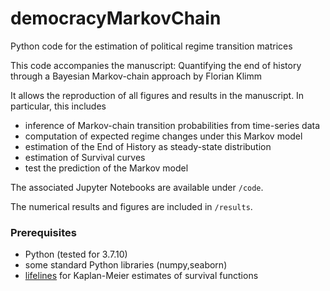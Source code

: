 # democracyMarkovChain
Python code for the estimation of political regime transition matrices


This code accompanies the manuscript:
Quantifying the end of history through a Bayesian Markov-chain approach
by Florian Klimm

It allows the reproduction of all figures and results in the manuscript. In particular, this includes
- inference of Markov-chain transition probabilities from time-series data
- computation of expected regime changes under this Markov model
- estimation of the End of History as steady-state distribution
- estimation of Survival curves
- test the prediction of the Markov model

The associated Jupyter Notebooks are available under `/code`.

The numerical results and figures are included in `/results`.


### Prerequisites
- Python (tested for 3.7.10)
- some standard Python libraries (numpy,seaborn)
- [lifelines](https://github.com/CamDavidsonPilon/lifelines) for Kaplan-Meier estimates of survival functions
